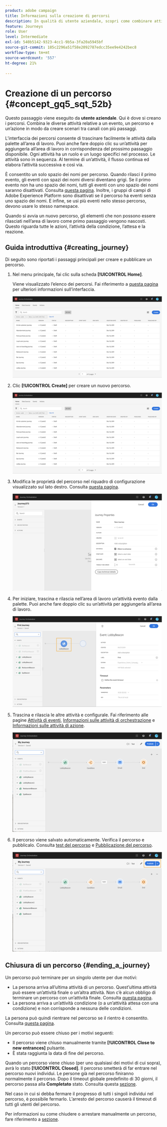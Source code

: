 ```yaml
---
product: adobe campaign
title: Informazioni sulla creazione di percorsi
description: In qualità di utente aziendale, scopri come combinare attività di evento, orchestrazione e azione per creare un percorso.
feature: Journeys
role: User
level: Intermediate
exl-id: 540b5142-9323-4cc1-9b5a-3fa20a5945bf
source-git-commit: 185c2296a51f58e2092787edcc35ee9e4242bec8
workflow-type: tm+mt
source-wordcount: '557'
ht-degree: 21%

---
```


# Creazione di un percorso {#concept_gq5_sqt_52b}

Questo passaggio viene eseguito da **utente aziendale**. Qui è dove si creano i percorsi. Combina le diverse attività relative a un evento, un percorso e un’azione in modo da creare scenari tra canali con più passaggi.

L’interfaccia dei percorsi consente di trascinare facilmente le attività dalla palette all’area di lavoro. Puoi anche fare doppio clic su un’attività per aggiungerla all’area di lavoro in corrispondenza del prossimo passaggio disponibile. Ogni attività ha un ruolo e un luogo specifici nel processo. Le attività sono in sequenza. Al termine di un’attività, il flusso continua ed elabora l’attività successiva e così via.

È consentito un solo spazio dei nomi per percorso. Quando rilasci il primo evento, gli eventi con spazi dei nomi diversi diventano grigi. Se il primo evento non ha uno spazio dei nomi, tutti gli eventi con uno spazio dei nomi saranno disattivati. Consulta [questa pagina](../event/selecting-the-namespace.md). Inoltre, i gruppi di campi di Adobe Experience Platform sono disattivati se il percorso ha eventi senza uno spazio dei nomi. E infine, se usi più eventi nello stesso percorso, devono usare lo stesso namespace.

Quando si avvia un nuovo percorso, gli elementi che non possono essere rilasciati nell’area di lavoro come primo passaggio vengono nascosti. Questo riguarda tutte le azioni, l’attività della condizione, l’attesa e la reazione.

## Guida introduttiva  {#creating_journey}

Di seguito sono riportati i passaggi principali per creare e pubblicare un percorso.

1. Nel menu principale, fai clic sulla scheda **[!UICONTROL Home]**.

   Viene visualizzato l’elenco dei percorsi. Fai riferimento a [questa pagina](../building-journeys/using-the-journey-designer.md) per ulteriori informazioni sull’interfaccia.

   ![](../assets/journey30.png)

1. Clic **[!UICONTROL Create]** per creare un nuovo percorso.

   ![](../assets/journey31.png)

1. Modifica le proprietà del percorso nel riquadro di configurazione visualizzato sul lato destro. Consulta [questa pagina](../building-journeys/changing-properties.md).

   ![](../assets/journey32.png)

1. Per iniziare, trascina e rilascia nell’area di lavoro un’attività evento dalla palette. Puoi anche fare doppio clic su un’attività per aggiungerla all’area di lavoro.

   ![](../assets/journey33.png)

1. Trascina e rilascia le altre attività e configurale. Fai riferimento alle pagine [Attività di eventi](../building-journeys/event-activities.md), [Informazioni sulle attività di orchestrazione](../building-journeys/about-orchestration-activities.md) e [Informazioni sulle attività di azione](../building-journeys/about-action-activities.md).

   ![](../assets/journey34.png)

1. Il percorso viene salvato automaticamente. Verifica il percorso e pubblicalo. Consulta [test del percorso](../building-journeys/testing-the-journey.md) e [Pubblicazione del percorso](../building-journeys/publishing-the-journey.md).

   ![](../assets/journey36.png)

## Chiusura di un percorso {#ending_a_journey}

Un percorso può terminare per un singolo utente per due motivi:

* La persona arriva all’ultima attività di un percorso. Quest’ultima attività può essere un’attività finale o un’altra attività. Non c’è alcun obbligo di terminare un percorso con un’attività finale. Consulta [questa pagina](../building-journeys/end-activity.md).
* La persona arriva a un’attività condizione (o a un’attività attesa con una condizione) e non corrisponde a nessuna delle condizioni.

La persona può quindi rientrare nel percorso se il rientro è consentito. Consulta [questa pagina](../building-journeys/changing-properties.md).

Un percorso può essere chiuso per i motivi seguenti:

* Il percorso viene chiuso manualmente tramite **[!UICONTROL Close to new entrances]** pulsante.
* È stata raggiunta la data di fine del percorso.

Quando un percorso viene chiuso (per uno qualsiasi dei motivi di cui sopra), avrà lo stato **[!UICONTROL Closed]**. Il percorso smetterà di far entrare nel percorso nuovi individui. Le persone già nel percorso finiranno normalmente il percorso. Dopo il timeout globale predefinito di 30 giorni, il percorso passa alla **Completato** stato. Consulta questa [sezione](../building-journeys/changing-properties.md#entrance).

Nel caso in cui si debba fermare il progresso di tutti i singoli individui nel percorso, è possibile fermarlo. L’arresto del percorso causerà il timeout di tutti gli utenti del percorso.

Per informazioni su come chiudere o arrestare manualmente un percorso, fare riferimento a [sezione](../building-journeys/terminating-a-journey.md).
